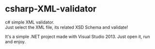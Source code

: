 csharp-XML-validator
====================

c# simple XML validator.<br>
Just select the XML file, its related XSD Schema and validate! 

It's a simple .NET project made with Visual Studio 2013. Just open it, run and enjoy.
